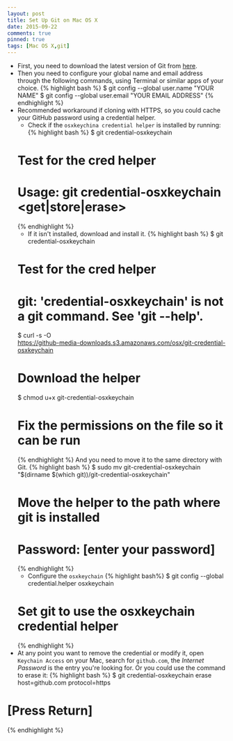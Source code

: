 ```yaml
---
layout: post
title: Set Up Git on Mac OS X
date: 2015-09-22
comments: true
pinned: true
tags: [Mac OS X,git]
---
```


* First, you need to download the latest version of Git from [here](http://git-scm.com/downloads).
* Then you need to configure your global name and email address through the following commands, using Terminal or similar apps of your choice.
   {% highlight bash %} 
   $ git config --global user.name "YOUR NAME"
   $ git config --global user.email "YOUR EMAIL ADDRESS"
   {% endhighlight %}
* Recommended workaround if cloning with HTTPS, so you could cache your GitHub password using a credential helper.
   * Check if the ```osxkeychina credential helper``` is installed by running:
   {% highlight bash %} 
   $ git credential-osxkeychain
   # Test for the cred helper
   # Usage: git credential-osxkeychain <get|store|erase>
   {% endhighlight %}
   * If it isn't installed, download and install it. 
   {% highlight bash %} 
   $ git credential-osxkeychain
   # Test for the cred helper
   # git: 'credential-osxkeychain' is not a git command. See 'git --help'.
   $ curl -s -O \
   https://github-media-downloads.s3.amazonaws.com/osx/git-credential-osxkeychain
   # Download the helper
   $ chmod u+x git-credential-osxkeychain
   # Fix the permissions on the file so it can be run
   {% endhighlight %}
   And you need to move it to the same directory with Git.
   {% highlight bash %} 
   $ sudo mv git-credential-osxkeychain \
   "$(dirname $(which git))/git-credential-osxkeychain"
   # Move the helper to the path where git is installed
   # Password: [enter your password]
   {% endhighlight %}
   * Configure the ```osxkeychain```
   {% highlight bash%} 
   $ git config --global credential.helper osxkeychain
   # Set git to use the osxkeychain credential helper
   {% endhighlight %}
* At any point you want to remove the credential or modify it, open ```Keychain Access``` on your Mac, search for ```github.com```, the *Internet Password* is the entry you're looking for. Or you could use the command to erase it:
{% highlight bash %} 
$ git credential-osxkeychain erase
host=github.com
protocol=https
# [Press Return]
{% endhighlight %}
